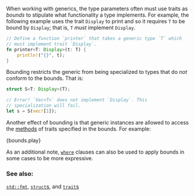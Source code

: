 When working with generics, the type parameters often must use traits as *bounds* to
stipulate what functionality a type implements. For example, the following
example uses the trait `Display` to print and so it requires `T` to be bound
by `Display`; that is, `T` *must* implement `Display`.

```rust
// Define a function `printer` that takes a generic type `T` which
// must implement trait `Display`.
fn printer<T: Display>(t: T) {
    println!("{}", t);
}
```

Bounding restricts the generic from being specialized to types that do 
*not* conform to the bounds. That is:

```rust
struct S<T: Display>(T);

// Error! `Vec<T>` does not implement `Display`. This
// specialization will fail.
let s = S(vec![1]);
```

Another effect of bounding is that generic instances are allowed to access the 
[methods] of traits specified in the bounds. For example:

{bounds.play}

As an additional note, [`where`][where] clauses can also be used to apply bounds in
some cases to be more expressive.

### See also:

[`std::fmt`][fmt], [`struct`s][structs], and [`trait`s][traits]

[fmt]: /hello/print.html
[methods]: /fn/methods.html
[structs]: /custom_types/structs.html
[traits]: /trait.html
[where]: /generics/where.html
